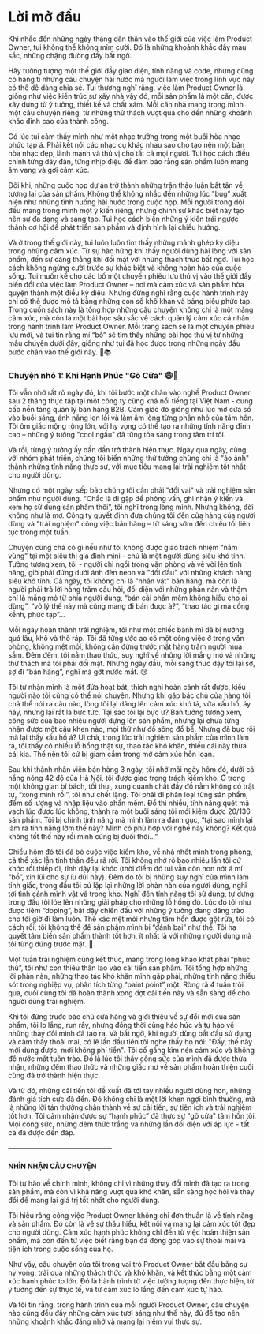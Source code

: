 # Lời mở đầu #

Khi nhắc đến những ngày tháng dấn thân vào thế giới của việc làm Product Owner, tui không thể không mỉm cười. Đó là những khoảnh khắc đầy màu sắc, những chặng đường đầy bất ngờ.

Hãy tưởng tượng một thế giới đầy giao diện, tính năng và code, nhưng cũng có hàng tỉ những câu chuyện hài hước mà người làm việc trong lĩnh vực này có thể dễ dàng chia sẻ. Tui thường nghĩ rằng, việc làm Product Owner là giống như việc kiến trúc sư xây nhà vậy đó, mỗi sản phẩm là một căn, được xây dựng từ ý tưởng, thiết kế và chất xám. Mỗi căn nhà mang trong mình một câu chuyện riêng, từ những thử thách vượt qua cho đến những khoảnh khắc đỉnh cao của thành công.

Có lúc tui cảm thấy mình như một nhạc trưởng trong một buổi hòa nhạc phức tạp á. Phải kết nối các nhạc cụ khác nhau sao cho tạo nên một bản hòa nhạc đẹp, lành mạnh và thú vị cho tất cả mọi người. Tui học cách điều chỉnh từng dây đàn, từng nhịp điệu để đảm bảo rằng sản phẩm luôn mang âm vang và gợi cảm xúc.

Đôi khi, những cuộc họp dự án trở thành những trận thảo luận bất tận về tương lai của sản phẩm. Không thể không nhắc đến những lúc "bug" xuất hiện như những tình huống hài hước trong cuộc họp. Mỗi người trong đội đều mang trong mình một ý kiến riêng, nhưng chính sự khác biệt này tạo nên sự đa dạng và sáng tạo. Tui học cách biến những ý kiến trái ngược thành cơ hội để phát triển sản phẩm và định hình lại chiều hướng.

Và ở trong thế giới này, tui luôn luôn tìm thấy những mảnh ghép kỳ diệu trong những cảm xúc. Từ sự hào hứng khi thấy người dùng hài lòng với sản phẩm, đến sự căng thẳng khi đối mặt với những thách thức bất ngờ. Tui học cách không ngừng cười trước sự khác biệt và không hoàn hảo của cuộc sống.
Tui muốn kể cho các bồ một chuyến phiêu lưu thú vị vào thế giới đầy biến đổi của việc làm Product Owner – nơi mà cảm xúc và sản phẩm hòa quyện thành một điều kỳ diệu. Nhưng đừng nghĩ rằng cuộc hành trình này chỉ có thể được mô tả bằng những con số khô khan và bảng biểu phức tạp. Trong cuốn sách này là tổng hợp những câu chuyện không chỉ là một mảng cảm xúc, mà còn là một bài học sâu sắc về cách quản lý cảm xúc cá nhân trong hành trình làm Product Owner. Mỗi trang sách sẽ là một chuyến phiêu lưu mới, và tui tin rằng mí “bồ” sẽ tìm thấy những bài học thú vị từ những mẩu chuyện dưới đây, giống như tui đã học được trong những ngày đầu bước chân vào thế giới này.  🚀📚 


### Chuyện nhỏ 1: Khi Hạnh Phúc "Gõ Cửa" 😄🔑 ###
Tôi vẫn nhớ rất rõ ngày đó, khi tôi bước một chân vào nghề Product Owner sau 2 tháng thực tập tại một công ty cũng khá nổi tiếng tại Việt Nam - cung cấp nền tảng quản lý bán hàng B2B. Cảm giác đó giống như lúc mở cửa sổ vào buổi sáng, ánh nắng len lỏi và làm ấm lòng từng phần nhỏ của tâm hồn. Tôi ôm giấc mộng rộng lớn, với hy vọng có thể tạo ra những tính năng đỉnh cao – những ý tưởng "cool ngầu" đã từng tỏa sáng trong tâm trí tôi.

Và rồi, từng ý tưởng ấy dần dần trở thành hiện thực. Ngày qua ngày, cùng với nhóm phát triển, chúng tôi biến những thứ tưởng chừng chỉ là "ảo ảnh" thành những tính năng thực sự, với mục tiêu mang lại trải nghiệm tốt nhất cho người dùng.

Nhưng có một ngày, sếp bảo chúng tôi cần phải "đổi vai" và trải nghiệm sản phẩm như người dùng. "Chắc là đi gặp để phỏng vấn, ghi nhận ý kiến và xem họ sử dụng sản phẩm thôi”, tôi nghĩ trong lòng mình. Nhưng không, đời không như là mơ. Công ty quyết định đưa chúng tôi đến cửa hàng của người dùng và "trải nghiệm" công việc bán hàng – từ sáng sớm đến chiều tối liên tục trong một tuần.

Chuyện cũng chả có gì nếu như tôi không được giao trách nhiệm “nằm vùng” tại một siêu thị gia đình mini - chủ là một người dùng siêu khó tính. Tưởng tượng xem, tôi - người chỉ ngồi trong văn phòng và vẽ vời lên tính năng, giờ phải đứng dưới ánh đèn neon và "đối đầu" với những khách hàng siêu khó tính. Cả ngày, tôi không chỉ là "nhân vật" bán hàng, mà còn là người phải trả lời hàng trăm câu hỏi, đối diện với những phàn nàn và thậm chí là mắng mỏ từ phía người dùng, “bán cái phần mềm không hiểu cho ai dùng”, “vô lý thế này mà cũng mang đi bán được à?”, “thao tác gì mà cồng kềnh, phức tạp”…

Mỗi ngày hoàn thành trải nghiệm, tôi như một chiếc bánh mì đã bị nướng quá lâu, khô và thô ráp. Tôi đã từng ước ao có một công việc ở trong văn phòng, không mệt mỏi, không cần đứng trước mặt hàng trăm người mua sắm. Đêm đêm, tôi nằm thao thức, suy nghĩ về những lời mắng mỏ và những thử thách mà tôi phải đối mặt. Những ngày đầu, mỗi sáng thức dậy tôi lại sợ, sợ đi “bán hàng”, nghĩ mà gớt nước mắt. 😢

Tôi tự nhận mình là một đứa hoạt bát, thích nghi hoàn cảnh rất được, kiểu người nào tôi cũng có thể nói chuyện. Nhưng khi gặp bác chủ cửa hàng tôi chả thể nói ra câu nào, lòng tôi lại dâng lên cảm xúc khó tả, vừa xấu hổ, áy náy, nhưng lại rất là bực tức. Tại sao tôi lại bực ư? Bạn tưởng tượng xem, công sức của bao nhiêu người dựng lên sản phẩm, nhưng lại chưa từng nhận được một câu khen nào, mọi thứ như đổ sông đổ bể. Nhưng đã bực rồi mà lại thấy xấu hổ á? Ui chà, trong lúc trải nghiệm sản phẩm của mình làm ra, tôi thấy có nhiều lỗ hổng thật sự, thao tác khó khăn, thiếu cái này thừa cái kia. Thế nên tôi cứ bị giam cầm trong mớ cảm xúc hỗn loạn.

Sau khi thành nhân viên bán hàng 3 ngày, tôi nhớ mãi ngày hôm đó, dưới cái nắng nóng 42 độ của Hà Nội, tôi được giao trọng trách kiểm kho. Ở trong một không gian bí bách, tối thui, xung quanh chất đầy đồ nằm không có trật tự, “xong mình rồi”, tôi như chết lặng. Tôi phải đi phân loại từng sản phẩm, đếm số lượng và nhập liệu vào phần mềm. Đồ thì nhiều, tính năng quét mã vạch lúc được lúc không, thành ra một buổi sáng tôi mới kiểm được 20/136 sản phẩm. Tôi bị chính tính năng mà mình làm ra đánh gục, “tại sao mình lại làm ra tính năng lởm thế này? Mình có phù hợp với nghề này không? Kết quả không tốt thế này rồi mình cũng bị đuổi thôi…” 

Chiều hôm đó tôi đã bỏ cuộc việc kiểm kho, về nhà nhốt mình trong phòng, cả thể xác lẫn tinh thần đều rã rời. Tôi không nhớ rõ bao nhiêu lần tôi cứ khóc rồi thiếp đi, tỉnh dậy lại khóc (thời điểm đó tui vẫn còn non nớt á mí “bồ”, xin lũi cho sự íu đúi này). Đêm đó tôi bị những suy nghĩ của mình làm tỉnh giấc, trong đầu tôi cứ lặp lại những lời phàn nàn của người dùng, nghĩ tới tình cảnh mình vật vã trong kho. Nghĩ đến tính năng tôi sử dụng, tự dưng trong đầu tôi lóe lên những giải pháp cho những lỗ hổng đó. Lúc đó tôi như được tiêm “doping”, bật dậy chiến đấu với những ý tưởng đang dâng trào cho tới giờ đi làm luôn. Thể xác mệt mỏi nhưng tâm hồn được gột rửa, tôi có cách rồi, tôi không thể để sản phẩm mình bị “đánh bại” như thế. Tôi hạ quyết tâm biến sản phẩm thành tốt hơn, ít nhất là với những người dùng mà tôi từng đứng trước mặt. 🌟

Một tuần trải nghiệm cũng kết thúc, mang trong lòng khao khát phải “phục thù”, tôi như con thiêu thân lao vào cải tiến sản phẩm. Tôi tổng hợp những lời phàn nàn, những thao tác khó khăn mình gặp phải, những tính năng thiếu sót trong nghiệp vụ, phân tích từng “paint point” một. Ròng rã 4 tuần trôi qua, cuối cùng tôi đã hoàn thành xong đợt cải tiến này và sẵn sàng để cho người dùng trải nghiệm.

Khi tôi đứng trước bác chủ cửa hàng và giới thiệu về sự đổi mới của sản phẩm, tôi lo lắng, run rẩy, nhưng đồng thời cũng háo hức và tự hào về những thay đổi mình đã tạo ra. Và bất ngờ, khi người dùng bắt đầu sử dụng và cảm thấy thoải mái, có lẽ lần đầu tiên tôi nghe thấy họ nói: "Đấy, thế này mới dùng được, mới không phí tiền". Tôi cố gắng kìm nén cảm xúc và không để nước mắt tuôn trào. Đó là lúc tôi thấy công sức của mình đã được thừa nhận, những đêm thao thức và những giấc mơ về sản phẩm hoàn thiện cuối cùng đã trở thành hiện thực.

Và từ đó, những cải tiến tôi đề xuất đã tới tay nhiều người dùng hơn, những đánh giá tích cực đã đến. Đó không chỉ là một lời khen ngợi bình thường, mà là những lời tán thưởng chân thành về sự cải tiến, sự tiện ích và trải nghiệm tốt hơn. Tôi cảm nhận được sự “hạnh phúc” đã thực sự "gõ cửa" tâm hồn tôi. Mọi công sức, những đêm thức trắng và những lần đối diện với áp lực - tất cả đã được đền đáp.

———————————————
#### NHÌN NHẬN CÂU CHUYỆN ####

Tôi tự hào về chính mình, không chỉ vì những thay đổi mình đã tạo ra trong sản phẩm, mà còn vì khả năng vượt qua khó khăn, sẵn sàng học hỏi và thay đổi để mang lại giá trị tốt nhất cho người dùng.

Tôi hiểu rằng công việc Product Owner không chỉ đơn thuần là về tính năng và sản phẩm. Đó còn là về sự thấu hiểu, kết nối và mang lại cảm xúc tốt đẹp cho người dùng. Cảm xúc hạnh phúc không chỉ đến từ việc hoàn thiện sản phẩm, mà còn đến từ việc biết rằng bạn đã đóng góp vào sự thoải mái và tiện ích trong cuộc sống của họ.

Như vậy, câu chuyện của tôi trong vai trò Product Owner bắt đầu bằng sự hy vọng, trải qua những thách thức và khó khăn, và kết thúc bằng một cảm xúc hạnh phúc to lớn. Đó là hành trình từ việc tưởng tượng đến thực hiện, từ ý tưởng đến sự thực tế, và từ cảm xúc lo lắng đến cảm xúc tự hào.

Và tôi tin rằng, trong hành trình của mỗi người Product Owner, câu chuyện nào cũng đều đầy những cảm xúc tươi sáng như thế này, đủ để tạo nên những khoảnh khắc đáng nhớ và mang lại niềm vui thực sự.

